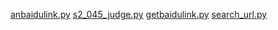 [anbaidulink.py](/bylibrary/漏洞库/06-中间件框架漏洞/Struts2/Struts2_045-Poc/Search_S2_045/anbaidulink.py)
[s2_045_judge.py](/bylibrary/漏洞库/06-中间件框架漏洞/Struts2/Struts2_045-Poc/Search_S2_045/s2_045_judge.py)
[getbaidulink.py](/bylibrary/漏洞库/06-中间件框架漏洞/Struts2/Struts2_045-Poc/Search_S2_045/getbaidulink.py)
[search_url.py](/bylibrary/漏洞库/06-中间件框架漏洞/Struts2/Struts2_045-Poc/Search_S2_045/search_url.py)
